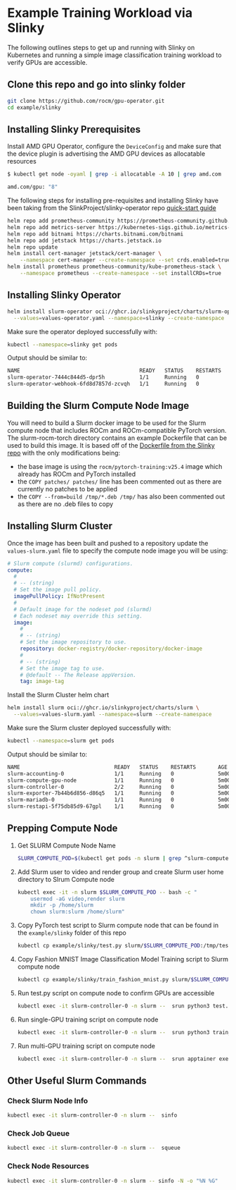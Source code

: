 # Example Training Workload via Slinky

The following outlines steps to get up and running with Slinky on Kubernetes and running a simple image classification training workload to verify GPUs are accessible.

## Clone this repo and go into slinky folder

```bash
git clone https://github.com/rocm/gpu-operator.git
cd example/slinky
```

## Installing Slinky Prerequisites

Install AMD GPU Operator, configure the `DeviceConfig` and make sure that the device plugin is advertising the AMD GPU devices as allocatable resources

```bash
$ kubectl get node -oyaml | grep -i allocatable -A 10 | grep amd.com

amd.com/gpu: "8"
```

The following steps for installing pre-requisites and installing Slinky have been taking from the SlinkProject/slinky-operator repo [quick-start guide](https://github.com/SlinkyProject/slurm-operator/blob/main/docs/quickstart.md)

```bash
helm repo add prometheus-community https://prometheus-community.github.io/helm-charts
helm repo add metrics-server https://kubernetes-sigs.github.io/metrics-server/
helm repo add bitnami https://charts.bitnami.com/bitnami
helm repo add jetstack https://charts.jetstack.io
helm repo update
helm install cert-manager jetstack/cert-manager \
	--namespace cert-manager --create-namespace --set crds.enabled=true
helm install prometheus prometheus-community/kube-prometheus-stack \
	--namespace prometheus --create-namespace --set installCRDs=true
```

## Installing Slinky Operator

```bash
helm install slurm-operator oci://ghcr.io/slinkyproject/charts/slurm-operator \
  --values=values-operator.yaml --namespace=slinky --create-namespace
```

Make sure the operator deployed successfully with:

```sh
kubectl --namespace=slinky get pods
```

Output should be similar to:

```sh
NAME                                      READY   STATUS    RESTARTS   AGE
slurm-operator-7444c844d5-dpr5h           1/1     Running   0          5m00s
slurm-operator-webhook-6fd8d7857d-zcvqh   1/1     Running   0          5m00s
```

## Building the Slurm Compute Node Image

You will need to build a Slurm docker image to be used for the Slurm compute node that includes ROCm and ROCm-compatible PyTorch version.  The slurm-rocm-torch directory contains an example Dockerfile that can be used to build this image. It is based off of the [Dockerfile from the Slinky repo](https://github.com/SlinkyProject/containers/tree/main/schedmd/slurm) with the only modifications being:

- the base image is using the `rocm/pytorch-training:v25.4` image which already has ROCm and PyTorch installed
- the `COPY patches/ patches/` line has been commented out as there are currently no patches to be applied
- the `COPY --from=build /tmp/*.deb /tmp/` has also been commented out as there are no .deb files to copy


## Installing Slurm Cluster

Once the image has been built and pushed to a repository update the `values-slurm.yaml` file to specify the compute node image you will be using:

```yaml
# Slurm compute (slurmd) configurations.
compute:
  #
  # -- (string)
  # Set the image pull policy.
  imagePullPolicy: IfNotPresent
  #
  # Default image for the nodeset pod (slurmd)
  # Each nodeset may override this setting.
  image:
    #
    # -- (string)
    # Set the image repository to use.
    repository: docker-registry/docker-repository/docker-image
    #
    # -- (string)
    # Set the image tag to use.
    # @default -- The Release appVersion.
    tag: image-tag
```

Install the Slurm Cluster helm chart

```bash
helm install slurm oci://ghcr.io/slinkyproject/charts/slurm \
  --values=values-slurm.yaml --namespace=slurm --create-namespace
```

Make sure the Slurm cluster deployed successfully with:

```sh
kubectl --namespace=slurm get pods
```

Output should be similar to:

```sh
NAME                              READY   STATUS    RESTARTS       AGE
slurm-accounting-0                1/1     Running   0              5m00s
slurm-compute-gpu-node            1/1     Running   0              5m00s
slurm-controller-0                2/2     Running   0              5m00s
slurm-exporter-7b44b6d856-d86q5   1/1     Running   0              5m00s
slurm-mariadb-0                   1/1     Running   0              5m00s
slurm-restapi-5f75db85d9-67gpl    1/1     Running   0              5m00s
```

## Prepping Compute Node

1. Get SLURM Compute Node Name

    ```bash
    SLURM_COMPUTE_POD=$(kubectl get pods -n slurm | grep ^slurm-compute-gpu-node | awk '{print $1}');echo $SLURM_COMPUTE_POD
    ```

2. Add Slurm user to video and render group and create Slurm user home directory to Slrum Compute node

    ```bash
    kubectl exec -it -n slurm $SLURM_COMPUTE_POD -- bash -c "
        usermod -aG video,render slurm
        mkdir -p /home/slurm
        chown slurm:slurm /home/slurm"
    ```

3. Copy PyTorch test script to Slurm compute node that can be found in the `example/slinky` folder of this repo

    ```bash
    kubectl cp example/slinky/test.py slurm/$SLURM_COMPUTE_POD:/tmp/test.py 
    ```

4. Copy Fashion MNIST Image Classification Model Training script to Slurm compute node

    ```bash
    kubectl cp example/slinky/train_fashion_mnist.py slurm/$SLURM_COMPUTE_POD:/tmp/train_fashion_mnist.py 
    ```

5. Run test.py script on compute node to confirm GPUs are accessible

    ```bash
    kubectl exec -it slurm-controller-0 -n slurm --  srun python3 test.py
    ```

6. Run single-GPU training script on compute node

    ```bash
    kubectl exec -it slurm-controller-0 -n slurm --  srun python3 train_fashion_mnist.py
    ```

7. Run multi-GPU training script on compute node

    ```bash
    kubectl exec -it slurm-controller-0 -n slurm --  srun apptainer exec --rocm --bind /tmp:/tmp torch_rocm.sif torchrun --standalone --nnodes=1 --nproc_per_node=8 --master-addr localhost train_mnist_distributed.py
    ```

## Other Useful Slurm Commands

### Check Slurm Node Info

```bash
kubectl exec -it slurm-controller-0 -n slurm --  sinfo
```

### Check Job Queue

```bash
kubectl exec -it slurm-controller-0 -n slurm --  squeue
```

### Check Node Resources

```bash
kubectl exec -it slurm-controller-0 -n slurm -- sinfo -N -o "%N %G"
```
